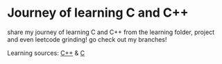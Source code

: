 # Journey of learning C and C++

share my journey of learning C and C++
from the learning folder, project and even leetcode grinding!
go check out my branches!

Learning sources: 
[C++](https://youtube.com/playlist?list=PLZS-MHyEIRo4Ze0bbGB1WKBSNMPzi-eWI&si=ZBJl9qFE8Z-jbTYz)
&
[C](https://youtube.com/playlist?list=PL98qAXLA6aftD9ZlnjpLhdQAOFI8xIB6e&si=Ar-mUJ1ZOFZn7Gpc)

